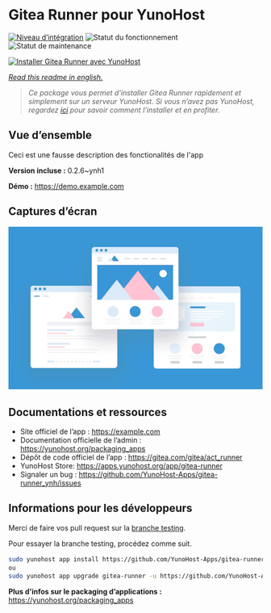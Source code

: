 <!--
N.B.: This README was automatically generated by https://github.com/YunoHost/apps/tree/master/tools/README-generator
It shall NOT be edited by hand.
-->

# Gitea Runner pour YunoHost

[![Niveau d’intégration](https://dash.yunohost.org/integration/gitea-runner.svg)](https://dash.yunohost.org/appci/app/gitea-runner) ![Statut du fonctionnement](https://ci-apps.yunohost.org/ci/badges/gitea-runner.status.svg) ![Statut de maintenance](https://ci-apps.yunohost.org/ci/badges/gitea-runner.maintain.svg)

[![Installer Gitea Runner avec YunoHost](https://install-app.yunohost.org/install-with-yunohost.svg)](https://install-app.yunohost.org/?app=gitea-runner)

*[Read this readme in english.](./README.md)*

> *Ce package vous permet d’installer Gitea Runner rapidement et simplement sur un serveur YunoHost.
Si vous n’avez pas YunoHost, regardez [ici](https://yunohost.org/#/install) pour savoir comment l’installer et en profiter.*

## Vue d’ensemble

Ceci est une fausse description des fonctionalités de l'app


**Version incluse :** 0.2.6~ynh1

**Démo :** https://demo.example.com

## Captures d’écran

![Capture d’écran de Gitea Runner](./doc/screenshots/example.jpg)

## Documentations et ressources

* Site officiel de l’app : <https://example.com>
* Documentation officielle de l’admin : <https://yunohost.org/packaging_apps>
* Dépôt de code officiel de l’app : <https://gitea.com/gitea/act_runner>
* YunoHost Store: <https://apps.yunohost.org/app/gitea-runner>
* Signaler un bug : <https://github.com/YunoHost-Apps/gitea-runner_ynh/issues>

## Informations pour les développeurs

Merci de faire vos pull request sur la [branche testing](https://github.com/YunoHost-Apps/gitea-runner_ynh/tree/testing).

Pour essayer la branche testing, procédez comme suit.

``` bash
sudo yunohost app install https://github.com/YunoHost-Apps/gitea-runner_ynh/tree/testing --debug
ou
sudo yunohost app upgrade gitea-runner -u https://github.com/YunoHost-Apps/gitea-runner_ynh/tree/testing --debug
```

**Plus d’infos sur le packaging d’applications :** <https://yunohost.org/packaging_apps>
